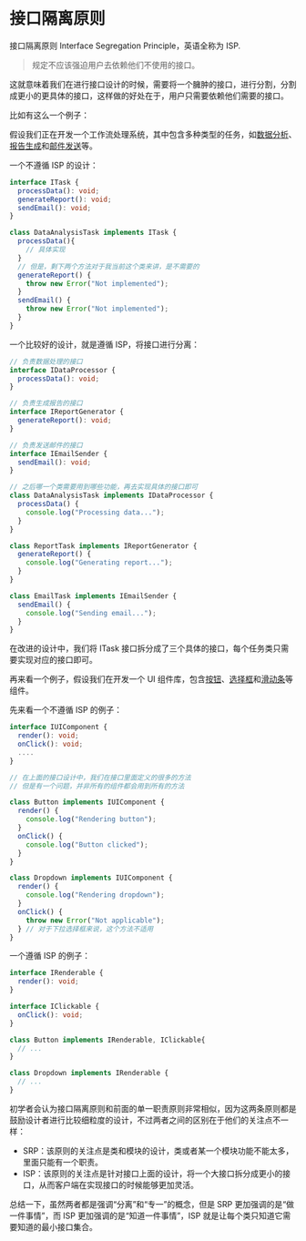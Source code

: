 # 接口隔离原则

接口隔离原则 Interface Segregation Principle，英语全称为 ISP.

> 规定不应该强迫用户去依赖他们不使用的接口。

这就意味着我们在进行接口设计的时候，需要将一个臃肿的接口，进行分割，分割成更小的更具体的接口，这样做的好处在于，用户只需要依赖他们需要的接口。

比如有这么一个例子：

假设我们正在开发一个工作流处理系统，其中包含多种类型的任务，如<u>数据分析</u>、<u>报告生成</u>和<u>邮件发送</u>等。

一个不遵循 ISP 的设计：

```ts
interface ITask {
  processData(): void;
  generateReport(): void;
  sendEmail(): void;
}

class DataAnalysisTask implements ITask {
  processData(){
    // 具体实现
  }
  // 但是，剩下两个方法对于我当前这个类来讲，是不需要的
  generateReport() {
    throw new Error("Not implemented");
  }
  sendEmail() {
    throw new Error("Not implemented");
  }
}
```

一个比较好的设计，就是遵循 ISP，将接口进行分离：

```ts
// 负责数据处理的接口
interface IDataProcessor {
  processData(): void;
}

// 负责生成报告的接口
interface IReportGenerator {
  generateReport(): void;
}

// 负责发送邮件的接口
interface IEmailSender {
  sendEmail(): void;
}

// 之后哪一个类需要用到哪些功能，再去实现具体的接口即可
class DataAnalysisTask implements IDataProcessor {
  processData() {
    console.log("Processing data...");
  }
}

class ReportTask implements IReportGenerator {
  generateReport() {
    console.log("Generating report...");
  }
}

class EmailTask implements IEmailSender {
  sendEmail() {
    console.log("Sending email...");
  }
}
```

在改进的设计中，我们将 ITask 接口拆分成了三个具体的接口，每个任务类只需要实现对应的接口即可。



再来看一个例子，假设我们在开发一个 UI 组件库，包含<u>按钮</u>、<u>选择框</u>和<u>滑动条</u>等组件。

先来看一个不遵循 ISP 的例子：

```ts
interface IUIComponent {
  render(): void;
  onClick(): void;
  ....
}

// 在上面的接口设计中，我们在接口里面定义的很多的方法
// 但是有一个问题，并非所有的组件都会用到所有的方法

class Button implements IUIComponent {
  render() {
    console.log("Rendering button");
  }
  onClick() {
    console.log("Button clicked");
  }
}

class Dropdown implements IUIComponent {
  render() {
    console.log("Rendering dropdown");
  }
  onClick() {
    throw new Error("Not applicable");
  } // 对于下拉选择框来说，这个方法不适用
}
```

一个遵循 ISP 的例子：

```ts
interface IRenderable {
  render(): void;
}

interface IClickable {
  onClick(): void;
}

class Button implements IRenderable, IClickable{
  // ...
}

class Dropdown implements IRenderable {
  // ...
}
```



初学者会认为接口隔离原则和前面的单一职责原则非常相似，因为这两条原则都是鼓励设计者进行比较细粒度的设计，不过两者之间的区别在于他们的关注点不一样：

- SRP：该原则的关注点是类和模块的设计，类或者某一个模块功能不能太多，里面只能有一个职责。
- ISP：该原则的关注点是针对接口上面的设计，将一个大接口拆分成更小的接口，从而客户端在实现接口的时候能够更加灵活。

总结一下，虽然两者都是强调“分离”和“专一”的概念，但是 SRP 更加强调的是“做一件事情”，而 ISP 更加强调的是“知道一件事情”，ISP 就是让每个类只知道它需要知道的最小接口集合。